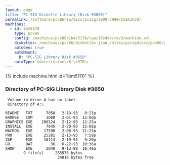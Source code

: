 ```yaml
---
layout: page
title: "PC-SIG Diskette Library (Disk #3650)"
permalink: /software/pcx86/sw/misc/pcsig/3000-3999/DISK3650/
machines:
  - id: ibm5170
    type: pcx86
    config: /machines/pcx86/ibm/5170/cga/1024kb/rev3/machine.xml
    diskettes: /machines/pcx86/diskettes.json,/disks/pcsigdisks/pcx86/diskettes.json
    autoGen: true
    autoMount:
      B: "PC-SIG Library Disk #3650"
    autoType: $date\r$time\rB:\rDIR\r
---
```


{% include machine.html id="ibm5170" %}

### Directory of PC-SIG Library Disk #3650

     Volume in drive A has no label
     Directory of A:\

    README   TXT      7058   2-19-93   8:21p
    BROWSE   COM      1088   2-01-93  12:00p
    GRAPHICS EXE    206524   2-12-93  12:25a
    INSTALL  EXE      7845   2-20-93  12:08p
    MACROS   EXE     17590   2-06-93  11:23p
    PRO      EXE     25281   2-13-93   7:58p
    ZAP      EXE     16113   2-19-93   9:20p
    GO       BAT        36   6-22-93  10:36a
    SHOW     EXE      2040   9-12-88  10:48a
            9 file(s)     283575 bytes
                           34816 bytes free
